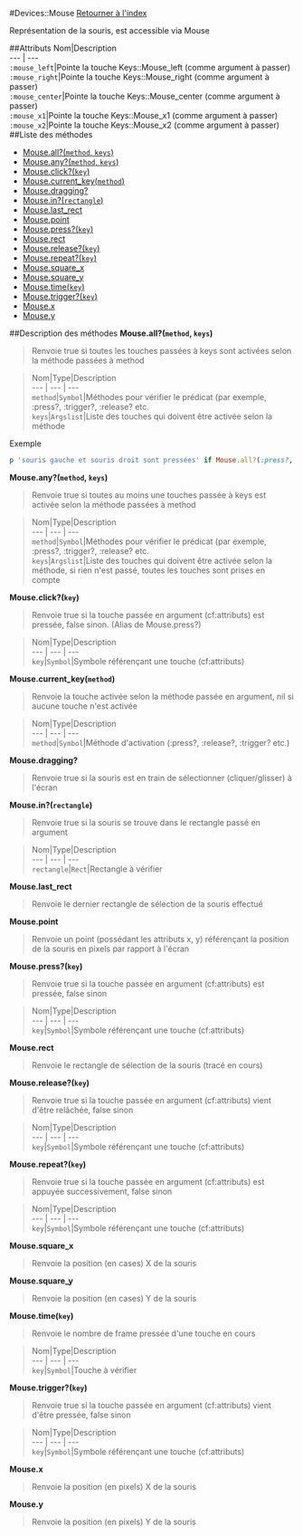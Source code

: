 #Devices::Mouse
[Retourner à l'index](README.md)

Représentation de la souris, est accessible via Mouse

##Attributs
Nom|Description  
--- | ---  
`:mouse_left`|Pointe la touche Keys::Mouse_left (comme argument à passer)  
`:mouse_right`|Pointe la touche Keys::Mouse_right (comme argument à passer)  
`:mouse_center`|Pointe la touche Keys::Mouse_center (comme argument à passer)  
`:mouse_x1`|Pointe la touche Keys::Mouse_x1 (comme argument à passer)  
`:mouse_x2`|Pointe la touche Keys::Mouse_x2 (comme argument à passer)  
##Liste des méthodes
*    [Mouse.all?(`method`, `keys`)](#Mouse.all?)
*    [Mouse.any?(`method`, `keys`)](#Mouse.any?)
*    [Mouse.click?(`key`)](#Mouse.click?)
*    [Mouse.current_key(`method`)](#Mouse.current_key)
*    [Mouse.dragging?](#Mouse.dragging?)
*    [Mouse.in?(`rectangle`)](#Mouse.in?)
*    [Mouse.last_rect](#Mouse.last_rect)
*    [Mouse.point](#Mouse.point)
*    [Mouse.press?(`key`)](#Mouse.press?)
*    [Mouse.rect](#Mouse.rect)
*    [Mouse.release?(`key`)](#Mouse.release?)
*    [Mouse.repeat?(`key`)](#Mouse.repeat?)
*    [Mouse.square_x](#Mouse.square_x)
*    [Mouse.square_y](#Mouse.square_y)
*    [Mouse.time(`key`)](#Mouse.time)
*    [Mouse.trigger?(`key`)](#Mouse.trigger?)
*    [Mouse.x](#Mouse.x)
*    [Mouse.y](#Mouse.y)


##Description des méthodes
**Mouse.all?(`method`, `keys`)**

> Renvoie true si toutes les touches passées à keys sont activées selon la méthode passées à method

  
> Nom|Type|Description  
--- | --- | ---  
`method`|`Symbol`|Méthodes pour vérifier le prédicat (par exemple, :press?, :trigger?, :release? etc.  
`keys`|`Argslist`|Liste des touches qui doivent être activée selon la méthode  




Exemple  
```ruby  
p 'souris gauche et souris droit sont pressées' if Mouse.all?(:press?, :mouse_left, :mouse_right)  
```



**Mouse.any?(`method`, `keys`)**

> Renvoie true si toutes au moins une touches passée à keys est activée selon la méthode passées à method

  
> Nom|Type|Description  
--- | --- | ---  
`method`|`Symbol`|Méthodes pour vérifier le prédicat (par exemple, :press?, :trigger?, :release? etc.  
`keys`|`Argslist`|Liste des touches qui doivent être activée selon la méthode, si rien n'est passé, toutes les touches sont prises en compte  






**Mouse.click?(`key`)**

> Renvoie true si la touche passée en argument (cf:attributs) est pressée, false sinon. (Alias de Mouse.press?)

  
> Nom|Type|Description  
--- | --- | ---  
`key`|`Symbol`|Symbole référençant une touche (cf:attributs)  






**Mouse.current_key(`method`)**

> Renvoie la touche activée selon la méthode passée en argument, nil si aucune touche n'est activée

  
> Nom|Type|Description  
--- | --- | ---  
`method`|`Symbol`|Méthode d'activation (:press?, :release?, :trigger? etc.)  






**Mouse.dragging?**

> Renvoie true si la souris est en train de sélectionner (cliquer/glisser) à l'écran

  
> 





**Mouse.in?(`rectangle`)**

> Renvoie true si la souris se trouve dans le rectangle passé en argument

  
> Nom|Type|Description  
--- | --- | ---  
`rectangle`|`Rect`|Rectangle à vérifier  






**Mouse.last_rect**

> Renvoie le dernier rectangle de sélection de la souris effectué

  
> 





**Mouse.point**

> Renvoie un point (possédant les attributs x, y) référençant la position de la souris en pixels par rapport à l'écran

  
> 





**Mouse.press?(`key`)**

> Renvoie true si la touche passée en argument (cf:attributs) est pressée, false sinon

  
> Nom|Type|Description  
--- | --- | ---  
`key`|`Symbol`|Symbole référençant une touche (cf:attributs)  






**Mouse.rect**

> Renvoie le rectangle de sélection de la souris (tracé en cours)

  
> 





**Mouse.release?(`key`)**

> Renvoie true si la touche passée en argument (cf:attributs) vient d'être relâchée, false sinon

  
> Nom|Type|Description  
--- | --- | ---  
`key`|`Symbol`|Symbole référençant une touche (cf:attributs)  






**Mouse.repeat?(`key`)**

> Renvoie true si la touche passée en argument (cf:attributs) est appuyée successivement, false sinon

  
> Nom|Type|Description  
--- | --- | ---  
`key`|`Symbol`|Symbole référençant une touche (cf:attributs)  






**Mouse.square_x**

> Renvoie la position (en cases) X de la souris

  
> 





**Mouse.square_y**

> Renvoie la position (en cases) Y de la souris

  
> 





**Mouse.time(`key`)**

> Renvoie le nombre de frame pressée d'une touche en cours

  
> Nom|Type|Description  
--- | --- | ---  
`key`|`Symbol`|Touche à vérifier  






**Mouse.trigger?(`key`)**

> Renvoie true si la touche passée en argument (cf:attributs) vient d'être pressée, false sinon

  
> Nom|Type|Description  
--- | --- | ---  
`key`|`Symbol`|Symbole référençant une touche (cf:attributs)  






**Mouse.x**

> Renvoie la position (en pixels) X de la souris

  
> 





**Mouse.y**

> Renvoie la position (en pixels) Y de la souris

  
> 






